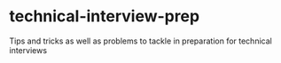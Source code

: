 # technical-interview-prep
Tips and tricks as well as problems to tackle in preparation for technical interviews
